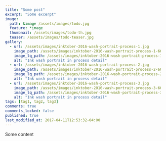 ```yaml
---
title: "Some post"
excerpt: "Some excerpt"
image: 
  path: &image /assets/images/todo.jpg
  feature: *image
  thumbnail: /assets/images/todo-th.jpg
  teaser: /assets/images/todo-teaser.jpg
gallery:
  - url: /assets/images/inktober-2016-wash-portrait-process-1.jpg
    image_path: /assets/images/inktober-2016-wash-portrait-process-1-600.jpg
    image_lq_path: /assets/images/inktober-2016-wash-portrait-process-1-lq.jpg
    alt: "Ink wash portrait in process detail"
  - url: /assets/images/inktober-2016-wash-portrait-process-2.jpg
    image_path: /assets/images/inktober-2016-wash-portrait-process-2-600.jpg
    image_lq_path: /assets/images/inktober-2016-wash-portrait-process-2-lq.jpg
    alt: "Ink wash portrait in process detail"
  - url: /assets/images/inktober-2016-wash-portrait-process-3.jpg
    image_path: /assets/images/inktober-2016-wash-portrait-process-3-600.jpg
    image_lq_path: /assets/images/inktober-2016-wash-portrait-process-3-lq.jpg
    alt: "Ink wash portrait in process detail"
tags: [tag1, tag2, tag3]
comments: true
comments_locked: false
published: true
last_modified_at: 2017-04-11T12:53:32-04:00
---
```


Some content
